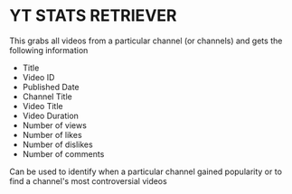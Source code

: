 # YT STATS RETRIEVER
This grabs all videos from a particular channel (or channels) and gets the following information 
- Title
- Video ID
- Published Date
- Channel Title
- Video Title
- Video Duration
- Number of views
- Number of likes
- Number of dislikes
- Number of comments 

Can be used to identify when a particular channel gained popularity or to find a channel's most controversial videos
